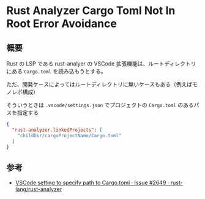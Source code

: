 # Rust Analyzer Cargo Toml Not In Root Error Avoidance

## 概要

Rust の LSP である rust-analyer の VSCode 拡張機能は、ルートディレクトリにある `Cargo.toml` を読み込もうとする。

ただ、開発ケースによってはルートディレクトリに無いケースもある（例えばモノレポ構成）

そういうときは `.vscode/settings.json` でプロジェクトの `Cargo.toml` のあるパスを指定する

```json
{
  "rust-analyzer.linkedProjects": [
    "childDir/cargoProjectName/Cargo.toml"
  ]
}
```

## 参考

- [VSCode setting to specify path to Cargo.toml · Issue #2649 · rust-lang/rust-analyzer](https://github.com/rust-lang/rust-analyzer/issues/2649)
